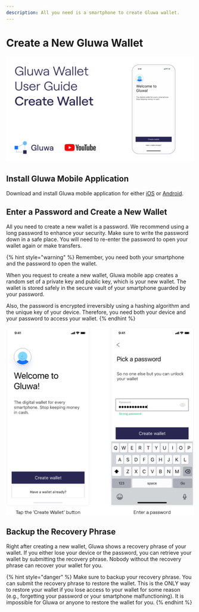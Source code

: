 ```yaml
---
description: All you need is a smartphone to create Gluwa wallet.
---
```


# Create a New Gluwa Wallet

[![Create Wallet](../../.gitbook/assets/user-guide-create-wallet-01.jpg)](https://youtu.be/p4xptyyZj3o)

## Install Gluwa Mobile Application

Download and install Gluwa mobile application for either [iOS](https://itunes.apple.com/us/app/gluwa/id1021292326) or [Android](https://play.google.com/store/apps/details?id=com.gluwa.android).

## Enter a Password and Create a New Wallet

All you need to create a new wallet is a password. We recommend using a long password to enhance your security. Make sure to write the password down in a safe place. You will need to re-enter the password to open your wallet again or make transfers.

{% hint style="warning" %}
Remember, you need both your smartphone and the password to open the wallet.

When you request to create a new wallet, Gluwa mobile app creates a random set of a private key and public key, which is your new wallet. The wallet is stored safely in the secure vault of your smartphone guarded by your password.

Also, the password is encrypted irreversibly using a hashing algorithm and the unique key of your device. Therefore, you need both your device and your password to access your wallet.
{% endhint %}

![](../../.gitbook/assets/create-01.png)

## Backup the Recovery Phrase

Right after creating a new wallet, Gluwa shows a recovery phrase of your wallet. If you either lose your device or the password, you can retrieve your wallet by submitting the recovery phrase. Nobody without the recovery phrase can recover your wallet for you.

{% hint style="danger" %}
Make sure to backup your recovery phrase. You can submit the recovery phrase to restore the wallet. This is the ONLY way to restore your wallet if you lose access to your wallet for some reason \(e.g., forgetting your password or your smartphone malfunctioning\). It is impossible for Gluwa or anyone to restore the wallet for you.
{% endhint %}

